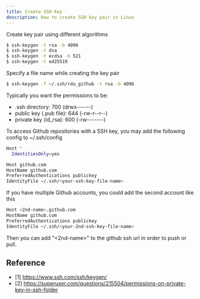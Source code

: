 ```yaml
---
title: Create SSH Key
description: How to create SSH key pair in Linux
---
```


Create key pair using different algorithms

```bash
$ ssh-keygen -t rsa -b 4096
$ ssh-keygen -t dsa
$ ssh-keygen -t ecdsa -b 521
$ ssh-keygen -t ed25519
```  

Specify a file name while creating the key pair

```bash
$ ssh-keygen -f ~/.ssh/rdu_github -t rsa -b 4096
```

Typically you want the permissions to be:

* .ssh directory: 700 (drwx------)
* public key (.pub file): 644 (-rw-r--r--)
* private key (id_rsa): 600 (-rw-------)

To access Github repositories with a SSH key, you may add the following config to ~/.ssh/config

```bash
Host *
  IdentitiesOnly=yes

Host github.com
HostName github.com
PreferredAuthentications publickey
IdentityFile ~/.ssh/<your-ssh-key-file-name>
```

If you have multiple Github accounts, you could add the second account like this

```bash
Host <2nd-name>.github.com
HostName github.com
PreferredAuthentications publickey
IdentityFile ~/.ssh/<your-2nd-ssh-key-file-name>
```

Then you can add "<2nd-name>" to the github ssh url in order to push or pull.

## Reference

- [1] https://www.ssh.com/ssh/keygen/
- [2] https://superuser.com/questions/215504/permissions-on-private-key-in-ssh-folder